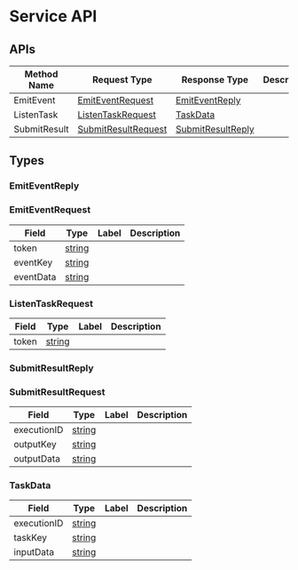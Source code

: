 

# Service API

## APIs



| Method Name | Request Type | Response Type | Description |
| ----------- | ------------ | ------------- | ------------|
| EmitEvent | [EmitEventRequest](#EmitEventRequest) | [EmitEventReply](#EmitEventRequest) |  |
| ListenTask | [ListenTaskRequest](#ListenTaskRequest) | [TaskData](#ListenTaskRequest) |  |
| SubmitResult | [SubmitResultRequest](#SubmitResultRequest) | [SubmitResultReply](#SubmitResultRequest) |  |



## Types




<a name="EmitEventReply"/>

### EmitEventReply







<a name="EmitEventRequest"/>

### EmitEventRequest



| Field | Type | Label | Description |
| ----- | ---- | ----- | ----------- |
| token | [string](#string) |  |  |
| eventKey | [string](#string) |  |  |
| eventData | [string](#string) |  |  |






<a name="ListenTaskRequest"/>

### ListenTaskRequest



| Field | Type | Label | Description |
| ----- | ---- | ----- | ----------- |
| token | [string](#string) |  |  |






<a name="SubmitResultReply"/>

### SubmitResultReply







<a name="SubmitResultRequest"/>

### SubmitResultRequest



| Field | Type | Label | Description |
| ----- | ---- | ----- | ----------- |
| executionID | [string](#string) |  |  |
| outputKey | [string](#string) |  |  |
| outputData | [string](#string) |  |  |






<a name="TaskData"/>

### TaskData



| Field | Type | Label | Description |
| ----- | ---- | ----- | ----------- |
| executionID | [string](#string) |  |  |
| taskKey | [string](#string) |  |  |
| inputData | [string](#string) |  |  |







 <!-- end enums -->

 <!-- end HasExtensions -->


